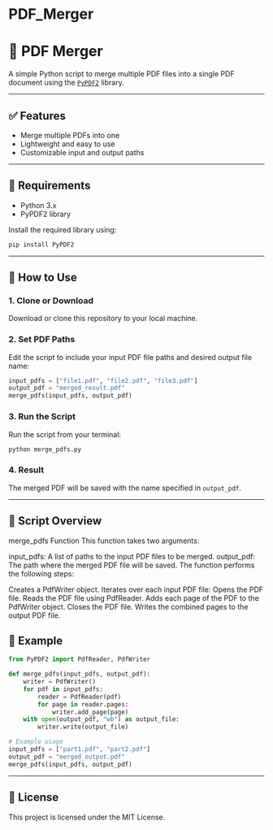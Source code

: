 # PDF_Merger

# 📎 PDF Merger

A simple Python script to merge multiple PDF files into a single PDF document using the [`PyPDF2`](https://pypi.org/project/PyPDF2/) library.

---

## ✅ Features

- Merge multiple PDFs into one
- Lightweight and easy to use
- Customizable input and output paths

---

## 🧰 Requirements

- Python 3.x
- PyPDF2 library

Install the required library using:

```bash
pip install PyPDF2
```

---

## 🚀 How to Use

### 1. Clone or Download

Download or clone this repository to your local machine.

### 2. Set PDF Paths

Edit the script to include your input PDF file paths and desired output file name:

```python
input_pdfs = ["file1.pdf", "file2.pdf", "file3.pdf"]
output_pdf = "merged_result.pdf"
merge_pdfs(input_pdfs, output_pdf)
```

### 3. Run the Script

Run the script from your terminal:

```bash
python merge_pdfs.py
```

### 4. Result

The merged PDF will be saved with the name specified in `output_pdf`.

---

## 🧠 Script Overview

merge_pdfs Function
This function takes two arguments:

input_pdfs: A list of paths to the input PDF files to be merged.
output_pdf: The path where the merged PDF file will be saved.
The function performs the following steps:

Creates a PdfWriter object.
Iterates over each input PDF file:
Opens the PDF file.
Reads the PDF file using PdfReader.
Adds each page of the PDF to the PdfWriter object.
Closes the PDF file.
Writes the combined pages to the output PDF file.

## 📄 Example

```python
from PyPDF2 import PdfReader, PdfWriter

def merge_pdfs(input_pdfs, output_pdf):
    writer = PdfWriter()
    for pdf in input_pdfs:
        reader = PdfReader(pdf)
        for page in reader.pages:
            writer.add_page(page)
    with open(output_pdf, "wb") as output_file:
        writer.write(output_file)

# Example usage
input_pdfs = ["part1.pdf", "part2.pdf"]
output_pdf = "merged_output.pdf"
merge_pdfs(input_pdfs, output_pdf)
```

---

## 📝 License

This project is licensed under the MIT License.


